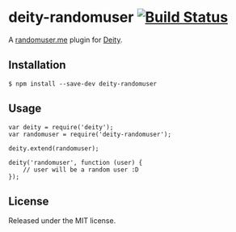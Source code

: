 # deity-randomuser [![Build Status](https://travis-ci.org/DeityJS/deity-randomuser.svg?branch=master)](https://travis-ci.org/DeityJS/deity-randomuser)

A [randomuser.me] plugin for [Deity].

## Installation

```
$ npm install --save-dev deity-randomuser
```

## Usage

```
var deity = require('deity');
var randomuser = require('deity-randomuser');

deity.extend(randomuser);

deity('randomuser', function (user) {
	// user will be a random user :D
});
```

## License

Released under the MIT license.


[randomuser.me]: https://randomuser.me/
[Deity]: http://deityjs.com/
